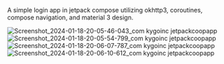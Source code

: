 A simple login app in jetpack compose utilizing okhttp3, coroutines, compose navigation, and material 3 design.


![Screenshot_2024-01-18-20-05-46-043_com kygoinc jetpackcoopapp](https://github.com/LKygo/Jetpack_Coop_App/assets/69043952/457bef65-602b-4f53-b9ef-82a96ba0ad30)
![Screenshot_2024-01-18-20-05-54-799_com kygoinc jetpackcoopapp](https://github.com/LKygo/Jetpack_Coop_App/assets/69043952/838e95d6-468a-4f40-a0a7-e41a618a370c)
![Screenshot_2024-01-18-20-06-07-787_com kygoinc jetpackcoopapp](https://github.com/LKygo/Jetpack_Coop_App/assets/69043952/ad688731-a4ee-45c3-84a5-27bf1c5f04cc)
![Screenshot_2024-01-18-20-06-10-612_com kygoinc jetpackcoopapp](https://github.com/LKygo/Jetpack_Coop_App/assets/69043952/21c5d028-6466-4e6a-9f98-a495175270dc)
